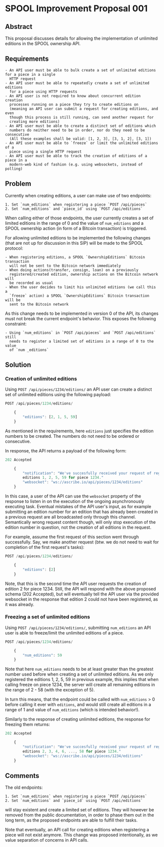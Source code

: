 # SPOOL Improvement Proposal 001


## Abstract

This proposal discusses details for allowing the implementation
of unlimited editions in the SPOOL ownership API.

## Requirements

    - An API user must be able to bulk create a set of unlimited editions for a piece in a single
      HTTP request
    - An API user must be able to repeatedly create a set of unlimited editions
      for a piece using HTTP requests
    - An API user is not required to know about concurrent edition creation
      processes running on a piece they try to create editions on
      (meaning an API user can submit a request for creating editions, and even
      though this process is still running, can send another request for
      creating more editions)
    - An API user must be able to create a distinct set of editions which
      numbers do neither need to be in order, nor do they need to be consecutive
      (All these examples shall be valid: [1, 2, 3], [3, 1, 2], [3, 1])
    - An API user must be able to `freeze` or limit the unlimited editions of a
      piece using a single HTTP request
    - An API user must be able to track the creation of editions of a piece in a
      modern-web kind of fashion (e.g. using websockets, instead of polling)


## Problem

Currently when creating editions, a user can make use of two endpoints:

    1. Set `num_editions` when registering a piece `POST /api/pieces`
    2. Set `num_editions` and `piece_id` using `POST /api/editions`

When calling either of those endpoints, the user currently creates a set of
limited editions in the range of 0 and the value of `num_editions` and a SPOOL
ownership action (in form of a Bitcoin transaction) is triggered.

For allowing unlimited editions to be implemented the following changes (that are
not up for discussion in this SIP) will be made to the SPOOL protocol:

    - When registering editions, a SPOOL `OwnershipEditions` Bitcoin transaction
      will not be sent to the Bitcoin network immediately
    - When doing actions(transfer, consign, loan) on a previously
      registered/created edition, ownership actions on the Bitcoin network will
      be recorded as usual
    - When the user decides to limit his unlimited editions (we call this a
      `freeze` action) a SPOOL `OwnershipEditions` Bitcoin transaction will be
      sent to the Bitcoin network

As this change needs to be implemented in version 0 of the API, its changes must
not break the current endpoint's behavior. This exposes the following constraint:

    - Using `num_editions` in `POST /api/pieces` and `POST /api/editions` still
      needs to register a limited set of editions in a range of 0 to the value
      of `num _editions`


## Solution

### Creation of unlimited editions

Using `POST /api/pieces/1234/editions/` an API user can create a distinct set of unlimited
editions using the following payload:

```javascript
POST /api/pieces/1234/editions/

    {
        "editions": [2, 1, 5, 59]
    }
```

As mentioned in the requirements, here `editions` just specifies the
edition numbers to be created. The numbers do not need to be ordered or
consecutive.

In response, the API returns a payload of the following form:


```javascript
202 Accepted

    {
        "notification": "We've succesfully received your request of registering
        editions 1, 2, 5, 59 for piece 1234."
        "websocket": "ws://ascribe.io/api/pieces/1234/editions"
    }
```

In this case, a user of the API can use the `websocket` property of
the response to listen in on the execution of the ongoing asynchronously
executing task.
Eventual mistakes of the API user's input, as for example submitting an edition
number for an edition that has already been created in a previous request are
all broadcasted only through this channel.
Semantically wrong request content though, will only stop execution of the
edition number in question, not the creation of all editions in the request.

For example, assume the first request of this section went through successfully.
Say, we make another request (btw. we do not need to wait for completion of the
first request's tasks):


```javascript
POST /api/pieces/1234/editions/

    {
        "editions": [2]
    }
```

Note, that this is the second time the API user requests the creation of
edition 2 for piece 1234.
Still, the API will respond with the above proposed schema (202 Accepted), but
will eventually tell the API user via the provided websocket in the response that
edition 2 could not have been registered, as it was already.


### Freezing a set of unlimited editions

Using `POST /api/pieces/1234/editions/`, submitting `num_editions` an API user
is able to freeze/limit the unlimited editions of a piece.

```javascript
POST /api/pieces/1234/editions/

    {
        "num_editions": 59
    }
```

Note that here `num_editions` needs to be at least greater than the greatest
number used before when creating a set of unlimited editions.
As we only registered the editions 1, 2, 5, 59 in previous example, this
implies that when calling freeze on piece 1234, the server will create all
remaining editions in the range of 2 - 58 (with the exception of 5).

In turn this means, that the endpoint could be called with `num_editions` > 0 before
calling it ever with `editions`, and would still create all editions in a range
of 1 and value of `num_editions` (which is intended behavior!).

Similarly to the response of creating unlimited editions, the response for
freezing them returns:

```javascript
202 Accepted

    {
        "notification": "We've succesfully received your request of registering
        editions 2, 3, 4, 6, ..., 58 for piece 1234."
        "websocket": "ws://ascribe.io/api/pieces/1234/editions"
    }
```


## Comments

The old endpoints:

    1. Set `num_editions` when registering a piece `POST /api/pieces`
    2. Set `num_editions` and `piece_id` using `POST /api/editions`

will stay existent and create a limited set of editions.
They will however be removed from the public documentation, in order to phase
them out in the long term, as the proposed endpoints are able to fulfill their tasks.

Note that eventually, an API call for creating editions when registering a piece
will not exist anymore.
This change was proposed intentionally, as we value separation of concerns in
API calls.
